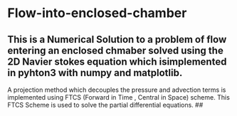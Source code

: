 # Flow-into-enclosed-chamber
## This is a Numerical Solution to a problem of flow entering an enclosed chmaber solved using the 2D Navier stokes equation which isimplemented in pyhton3 with numpy and matplotlib.
A projection method which decouples the pressure and advection terms is implemented using FTCS (Forward in Time , Central in Space) scheme. This FTCS Scheme is used to solve the partial differential equations.  ##
